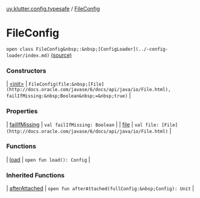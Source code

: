 [uy.klutter.config.typesafe](../index.md) / [FileConfig](.)


# FileConfig

`open class FileConfig&nbsp;:&nbsp;[ConfigLoader](../-config-loader/index.md)` [(source)](https://github.com/kohesive/klutter/blob/master/config-typesafe-jdk6/src/main/kotlin/uy/klutter/config/typesafe/ConfigLoading.kt#L136)



### Constructors


| [&lt;init&gt;](-init-.md) | `FileConfig(file:&nbsp;[File](http://docs.oracle.com/javase/6/docs/api/java/io/File.html), failIfMissing:&nbsp;Boolean&nbsp;=&nbsp;true)` |


### Properties


| [failIfMissing](fail-if-missing.md) | `val failIfMissing: Boolean` |
| [file](file.md) | `val file: [File](http://docs.oracle.com/javase/6/docs/api/java/io/File.html)` |


### Functions


| [load](load.md) | `open fun load(): Config` |


### Inherited Functions


| [afterAttached](../-config-loader/after-attached.md) | `open fun afterAttached(fullConfig:&nbsp;Config): Unit` |

